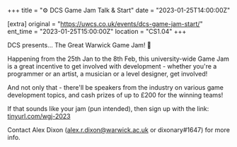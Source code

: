 +++
title = "⚙️ DCS Game Jam Talk & Start"
date = "2023-01-25T14:00:00Z"

[extra]
original = "https://uwcs.co.uk/events/dcs-game-jam-start/"    
ent_time = "2023-01-25T15:00:00Z"
location = "CS1.04"
+++

DCS presents... The Great Warwick Game Jam! 🍓

Happening from the 25th Jan to the 8th Feb, this university-wide Game Jam is a great incentive to get involved with development - whether you're a programmer or an artist, a musician or a level designer, get involved!

And not only that - there'll be speakers from the industry on various game development topics, and cash prizes of up to £200 for the winning teams!

If that sounds like your jam (pun intended), then sign up with the link: [tinyurl.com/wgj-2023](https://tinyurl.com/wgj-2023)

Contact Alex Dixon (alex.r.dixon@warwick.ac.uk or dixonary#1647) for more info.
